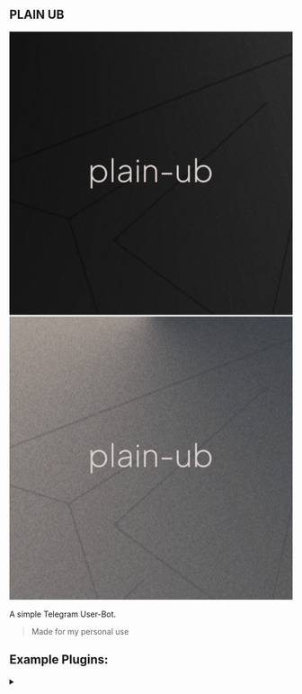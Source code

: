 ## PLAIN UB

![Header Image](assets/dark.png#gh-dark-mode-only)
![Header Image](assets/light.png#gh-light-mode-only)

A simple Telegram User-Bot.

> Made for my personal use

## Example Plugins:

<details>

<summary></summary>
 
* Basic Plugin:
```python
from app import BOT, bot, Message

@bot.add_cmd(cmd="test")
async def test_function(bot: BOT, message: Message):
    await message.reply("Testing....")
    """Your rest of the code."""
    
```

* Plugin with Multiple Commands:    
Instead of stacking @add_cmd you can pass in a list of command triggers.
```python
from app import BOT, bot, Message

@bot.add_cmd(cmd=["cmd1", "cmd2"])
async def test_function(bot: BOT, message: Message):
    if message.cmd=="cmd1":
        await message.reply("cmd1 triggered function")
    """Your rest of the code."""
    
```

* Plugin with DB access:

```python
from app import BOT, bot, Message, CustomDB

TEST_COLLECTION = CustomDB("TEST_COLLECTION")

@bot.add_cmd(cmd="add_data")
async def test_function(bot: BOT, message: Message):
    async for data in TEST_COLLECTION.find():
        """Your rest of the code."""
    # OR
    await TEST_COLLECTION.add_data(data={"_id":"test", "data":"some_data"})
    await TEST_COLLECTION.delete_data(id="test")
```

* Conversational Plugin:
    * Bound Method
        ```python
        from pyrogram import filters
        from app import BOT, bot, Message
        @bot.add_cmd(cmd="test")
        async def test_function(bot: BOT, message: Message):
            response = await message.get_response(
                filters=filters.text&filters.user([1234]), 
                timeout=10,
            )
            # Will return First text it receives in chat where cmd was ran
            """ rest of the code """
               
        ```
    * Conversational
        
        ```python
        from app import BOT, bot, Message, Convo
        from pyrogram import filters
      
        @bot.add_cmd(cmd="test")
        async def test_function(bot: BOT, message: Message):
            async with Convo(
                client=bot, 
                chat_id=1234, 
                filters=filters.text, 
                timeout=10
            ) as convo:
                await convo.get_response(timeout=10)
                await convo.send_message(text="abc", get_response=True, timeout=8)
                # and so on
            
        ```
</details>